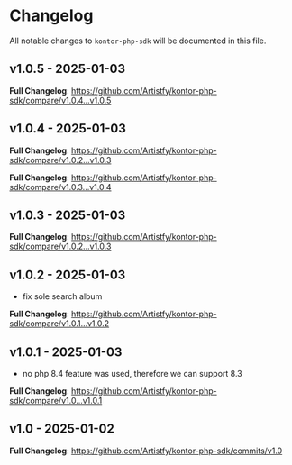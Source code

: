# Changelog

All notable changes to `kontor-php-sdk` will be documented in this file.

## v1.0.5 - 2025-01-03

**Full Changelog**: https://github.com/Artistfy/kontor-php-sdk/compare/v1.0.4...v1.0.5

## v1.0.4 - 2025-01-03

**Full Changelog**: https://github.com/Artistfy/kontor-php-sdk/compare/v1.0.2...v1.0.3

**Full Changelog**: https://github.com/Artistfy/kontor-php-sdk/compare/v1.0.3...v1.0.4

## v1.0.3 - 2025-01-03

**Full Changelog**: https://github.com/Artistfy/kontor-php-sdk/compare/v1.0.2...v1.0.3

## v1.0.2 - 2025-01-03

- fix sole search album

**Full Changelog**: https://github.com/Artistfy/kontor-php-sdk/compare/v1.0.1...v1.0.2

## v1.0.1 - 2025-01-03

- no php 8.4 feature was used, therefore we can support 8.3

**Full Changelog**: https://github.com/Artistfy/kontor-php-sdk/compare/v1.0...v1.0.1

## v1.0 - 2025-01-02

**Full Changelog**: https://github.com/Artistfy/kontor-php-sdk/commits/v1.0
